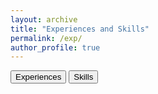 ```yaml
---
layout: archive
title: "Experiences and Skills"
permalink: /exp/
author_profile: true
---
```




<script src="https://cdn.jsdelivr.net/npm/marked/marked.min.js"></script>

<button onclick="showContent('../docs/experiences.md')">Experiences</button>
<button onclick="showContent('../docs/skills.md')">Skills</button>

<div id="content"></div>

<script>
document.addEventListener("DOMContentLoaded", function() {
        showContent('../docs/experiences.md'); // Load default content
        });
function showContent(file) {
    fetch(file)
        .then(response => response.text())
        .then(text => {
                document.getElementById('content').innerHTML = marked.parse(text);
                })
    .catch(error => console.error('Error fetching the markdown file:', error));
}
</script>
